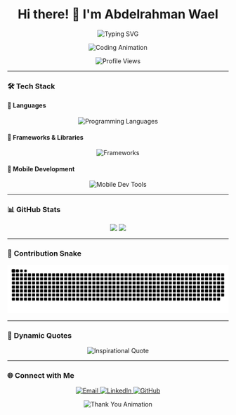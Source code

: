 <h1 align="center">Hi there! 👋 I'm Abdelrahman Wael</h1>

<p align="center">
  <img src="https://readme-typing-svg.herokuapp.com?font=Fira+Code&size=30&pause=1000&color=1DA1F2&width=700&lines=Welcome+to+my+GitHub+Profile!;Passionate+Software+Engineer;Data+Lover+%26+Problem+Solver;Lifelong+Learner+%26+Innovator;Let's+Build+Awesome+Things!" alt="Typing SVG" />
</p>

<p align="center">
  <img src="https://media.giphy.com/media/qgQUggAC3Pfv687qPC/giphy.gif" alt="Coding Animation" width="500" />
</p>

<p align="center">
  <img src="https://komarev.com/ghpvc/?username=AbdoJoker99&style=flat-square&color=blue" alt="Profile Views" />
</p>

---

### 🛠 **Tech Stack**

#### 🧠 Languages
<p align="center">
  <img src="https://skillicons.dev/icons?i=java,python,js,html,css" alt="Programming Languages" />
</p>

#### 🚀 Frameworks & Libraries
<p align="center">
  <img src="https://skillicons.dev/icons?i=react,nodejs,bootstrap,tailwind" alt="Frameworks" />
</p>

#### 📱 Mobile Development
<p align="center">
  <img src="https://skillicons.dev/icons?i=flutter,dart" alt="Mobile Dev Tools" />
</p>

---

### 📊 **GitHub Stats**
<div align="center">
  <img src="https://github-readme-stats.vercel.app/api?username=AbdoJoker99&show_icons=true&count_private=true&theme=dracula&hide_border=false" height="150" />
  <img src="https://github-readme-stats.vercel.app/api/top-langs?username=AbdoJoker99&layout=compact&langs_count=6&theme=dracula&hide_border=false" height="150" />
</div>

---


### 🐍 **Contribution Snake**
<p align="center">
  <img src="https://raw.githubusercontent.com/Platane/snk/output/github-contribution-grid-snake.svg" alt="Contribution Snake Animation" />
</p>

---

### 🌟 **Dynamic Quotes**
<p align="center">
  <img src="https://quotes-github-readme.vercel.app/api?type=horizontal&theme=radical" alt="Inspirational Quote" />
</p>

---

### 🌐 **Connect with Me**
<p align="center">
  <a href="mailto:202201074@pua.edu.eg">
    <img src="https://img.shields.io/badge/Email-D14836?style=for-the-badge&logo=gmail&logoColor=white" alt="Email" />
  </a>
  <a href="https://www.linkedin.com/in/abdelrahman-wael-42a232282/">
    <img src="https://img.shields.io/badge/LinkedIn-0077B5?style=for-the-badge&logo=linkedin&logoColor=white" alt="LinkedIn" />
  </a>
  <a href="https://github.com/AbdoJoker99?tab=repositories">
    <img src="https://img.shields.io/badge/GitHub-171515?style=for-the-badge&logo=github&logoColor=white" alt="GitHub" />
  </a>
</p>

<p align="center">
  <img src="https://readme-typing-svg.herokuapp.com?font=Fira+Code&size=22&pause=800&color=4D8FFC&center=true&vCenter=true&width=600&lines=Thank+you+for+visiting!+🌟;Feel+free+to+connect+with+me!" alt="Thank You Animation" />
</p>
